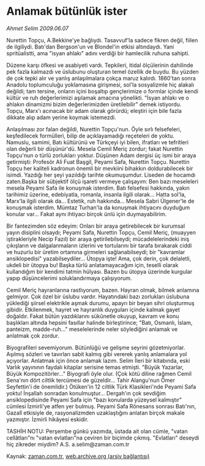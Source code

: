 # Anlamak bütünlük ister

*Ahmet Selim 2009.06.07*

<tr><td class="metin" colspan="2" style="padding-top: 20px; padding-left: 5px; padding-right: 10px;">Nurettin Topçu, A.Bekkine'ye bağlıydı. Tasavvuf'la sadece fikren değil, fiilen de ilgiliydi. Batı'dan Bergson'un ve Blondel'in etkisi altındaydı. Yani spritüalistti, ama "isyan ahlakı" adını verdiği bir hamlecilik ruhuna sahipti.</td></tr><tr><td class="metin" colspan="2" style="padding-top: 20px; padding-left: 5px; padding-right: 10px;"><p> Düzene karşı öfkesi ve asabiyeti vardı. Tepkileri, itidal ölçülerinin dahilinde pek fazla kalmazdı ve üslubunu oluşturan temel özellik de buydu. Bu yüzden de çok tepki alır ve yanlış anlaşılmalara çokça maruz kalırdı. 1860'tan sonra Anadolu toplumculuğu yoklamasına girişmesi, sol'la sosyalizmle hiç alakalı değildi; tam tersine, onların içini boşaltıp gençlerimize o formlar içinde kendi kültür ve ruh değerlerimizi aşılamak amacına yönelikti. "İsyan ahlakı ve o ahlakın dinamizmi bizim değerlerimizden üretilebilir" demek istiyordu. Topçu, Marx'ı acınacak bir adam olarak görürdü; eleştiri için bile fazla dikkate alıp adam yerine koymak istemezdi.
<p>Anlaşılması zor falan değildi, Nurettin Topçu'nun. Öyle sırlı felsefeleri, keşfedilecek formülleri, bilip de açıklayamadığı reçeteleri de yoktu. Namuslu, samimi, Batı kültürünü ve Türkçeyi iyi bilen, ifratları ve tefritleri olan değerli bir düşünür'dü. Mesela Cemil Meriç zordur; fakat Nurettin Topçu'nun o türlü zorlukları yoktur. Düşünen Adam dergisi üç ismi bir araya getirmişti: Profesör Ali Fuat Başgil, Peyami Safa, Nurettin Topçu. Nurettin Topçu her kaliteli kadronun önemli bir mevkiini bihakkın doldurabilecek bir isimdi. Yazdığı her şeyi yazıldığı tarihte okumuşumdur. Liseden de hocamdı zaten.Başka bir sübjektif ölçü işareti vermeye çalışayım: Ben bazı meseleleri mesela Peyami Safa ile konuşmak isterdim. Batı felsefesi hakkında, yakın tarihimiz üzerine, edebiyatla, romanla, insanla ilgili olarak... Hatta sol'la, Marx'la ilgili olarak da... Estetik, ruh hakkında... Mesela Sabri Ülgener'le de konuşmak isterdim. Mümtaz Turhan'la da konuşmak ihtiyacını duyduğum konular var... Fakat aynı ihtiyacı birçok ünlü için duymayabilirim.
<p>Bir fantezimden söz edeyim: Onları bir araya getirebilecek bir kurumsal yayın disiplini olsaydı; Peyami Safa, Nurettin Topçu, Cemil Meriç, (muayyen iştirakleriyle Necip Fazıl) bir araya getirilebilseydi; mücadelelerindeki iniş çıkışların ve dalgalanmaların izlerini ve tortularını bir tarafa bırakarak ciddi ve huzurlu bir üretim ortamına girmeleri sağlanabilseydi; bir "kavramlar ansiklopedisi" yazabilseydiler... Ütopya işte! Ama, çok derin, çok delaletli, ukdeli bir ütopya bu! Başka türlü anlatamayacağım için, teselli olarak kullandığım bir kendimi tatmin hülyası. Bazen bu ütopya üzerinde kurgular yapıp düşüncelerimi soluklandırmaya çalışıyorum.
<p>Cemil Meriç hayranlarına rastlıyorum, bazen. Hayran olmak, bilmek anlamına gelmiyor. Çok özel bir üslubu vardır. Hayatındaki bazı zorlukları üslubuna yüklediği şiirsel elektrikle aşmak durumu, apayrı bir beyan sihri oluşturmuş gibidir. Etkilenmek, hayret ve hayranlık duyguları içinde kalmak gayet doğaldır. Fakat bütün yazdıklarını sükûnetle okuyup, kavram ve konu başlıkları altında hepsini fasıllar halinde birleştirince; "Batı, Osmanlı, İslam, panteizm, madde-ruh..." meselelerinde neler söylediğini anlamak ve anlatmak çok zordur.
<p>Biyografileri sevemiyorum. Bütünlüğü ve gelişme seyrini gözetmiyorlar. Aşılmış sözleri ve tavırları sabit kalmış gibi vererek yanlış anlamalara yol açıyorlar. Anlatmak için önce anlamak lazım. Selim İleri bir kitabında, eski Varlık yayınının faydalı kitaplar serisine temas etmişti. "Büyük Yazarlar, Büyük Kompozitörler..." Biyografi öyle olur. (Çok kötü diline rağmen Cemil Sena'nın dört ciltlik tercümesi de güzeldir... Tahir Alangu'nun Ömer Seyfettin'i de önemlidir.) Ötüken'in 12 ciltlik Türk Klasikleri'nde Peyami Safa yoktu! İnşallah sonradan konulmuştur... Dergah'ın çok sevdiğim ansiklopedisinde Peyami Safa için "bazı konularda yüzeysel kalmıştır" cümlesi İzmirli'ye atfen yer bulmuş. Peyami Safa Rönesans sonrası Batı'nın, Gazalî etkisiyle de, rasyonalizmden uzaklaştığını anlatan birçok makale yazmıştır. İzmirli hikâyesi eskidir.
<p>TASHİH NOTU: Perşembe günkü yazımda, üstada ait olan cümle, "vatan cellâtları"nı "vatan evlatları"na çeviren bir biçimde çıkmış. "Evlatları" deseydi hiç zikreder miydim? A.S. a.selim@zaman.com.tr<br/></p></p></p></p></p></p></td></tr>

Kaynak: [zaman.com.tr](http://zaman.com.tr/yazar.do?yazino=856158), [web.archive.org (arşiv bağlantısı)](http://web.archive.org/web/20090615130319/http://www.zaman.com.tr:80/yazar.do?yazino=856158)
